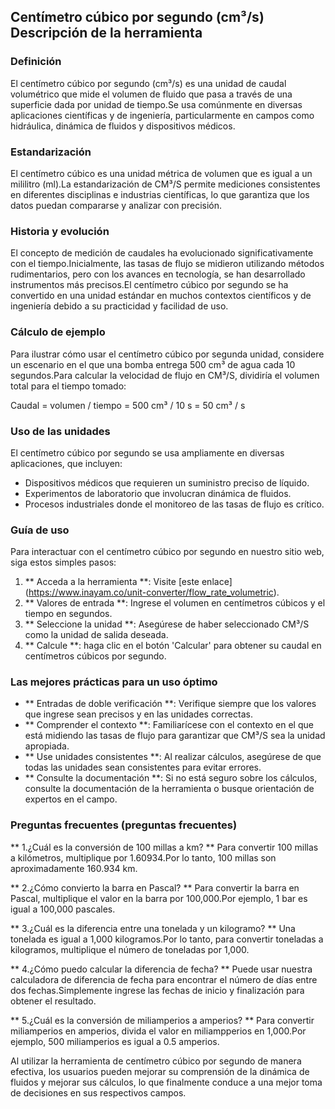 ## Centímetro cúbico por segundo (cm³/s) Descripción de la herramienta

### Definición
El centímetro cúbico por segundo (cm³/s) es una unidad de caudal volumétrico que mide el volumen de fluido que pasa a través de una superficie dada por unidad de tiempo.Se usa comúnmente en diversas aplicaciones científicas y de ingeniería, particularmente en campos como hidráulica, dinámica de fluidos y dispositivos médicos.

### Estandarización
El centímetro cúbico es una unidad métrica de volumen que es igual a un mililitro (ml).La estandarización de CM³/S permite mediciones consistentes en diferentes disciplinas e industrias científicas, lo que garantiza que los datos puedan compararse y analizar con precisión.

### Historia y evolución
El concepto de medición de caudales ha evolucionado significativamente con el tiempo.Inicialmente, las tasas de flujo se midieron utilizando métodos rudimentarios, pero con los avances en tecnología, se han desarrollado instrumentos más precisos.El centímetro cúbico por segundo se ha convertido en una unidad estándar en muchos contextos científicos y de ingeniería debido a su practicidad y facilidad de uso.

### Cálculo de ejemplo
Para ilustrar cómo usar el centímetro cúbico por segunda unidad, considere un escenario en el que una bomba entrega 500 cm³ de agua cada 10 segundos.Para calcular la velocidad de flujo en CM³/S, dividiría el volumen total para el tiempo tomado:

Caudal = volumen / tiempo = 500 cm³ / 10 s = 50 cm³ / s

### Uso de las unidades
El centímetro cúbico por segundo se usa ampliamente en diversas aplicaciones, que incluyen:
- Dispositivos médicos que requieren un suministro preciso de líquido.
- Experimentos de laboratorio que involucran dinámica de fluidos.
- Procesos industriales donde el monitoreo de las tasas de flujo es crítico.

### Guía de uso
Para interactuar con el centímetro cúbico por segundo en nuestro sitio web, siga estos simples pasos:
1. ** Acceda a la herramienta **: Visite [este enlace] (https://www.inayam.co/unit-converter/flow_rate_volumetric).
2. ** Valores de entrada **: Ingrese el volumen en centímetros cúbicos y el tiempo en segundos.
3. ** Seleccione la unidad **: Asegúrese de haber seleccionado CM³/S como la unidad de salida deseada.
4. ** Calcule **: haga clic en el botón 'Calcular' para obtener su caudal en centímetros cúbicos por segundo.

### Las mejores prácticas para un uso óptimo
- ** Entradas de doble verificación **: Verifique siempre que los valores que ingrese sean precisos y en las unidades correctas.
- ** Comprender el contexto **: Familiarícese con el contexto en el que está midiendo las tasas de flujo para garantizar que CM³/S sea la unidad apropiada.
- ** Use unidades consistentes **: Al realizar cálculos, asegúrese de que todas las unidades sean consistentes para evitar errores.
- ** Consulte la documentación **: Si no está seguro sobre los cálculos, consulte la documentación de la herramienta o busque orientación de expertos en el campo.

### Preguntas frecuentes (preguntas frecuentes)

** 1.¿Cuál es la conversión de 100 millas a km? **
Para convertir 100 millas a kilómetros, multiplique por 1.60934.Por lo tanto, 100 millas son aproximadamente 160.934 km.

** 2.¿Cómo convierto la barra en Pascal? **
Para convertir la barra en Pascal, multiplique el valor en la barra por 100,000.Por ejemplo, 1 bar es igual a 100,000 pascales.

** 3.¿Cuál es la diferencia entre una tonelada y un kilogramo? **
Una tonelada es igual a 1,000 kilogramos.Por lo tanto, para convertir toneladas a kilogramos, multiplique el número de toneladas por 1,000.

** 4.¿Cómo puedo calcular la diferencia de fecha? **
Puede usar nuestra calculadora de diferencia de fecha para encontrar el número de días entre dos fechas.Simplemente ingrese las fechas de inicio y finalización para obtener el resultado.

** 5.¿Cuál es la conversión de miliamperios a amperios? **
Para convertir miliamperios en amperios, divida el valor en miliampperios en 1,000.Por ejemplo, 500 miliamperios es igual a 0.5 amperios.

Al utilizar la herramienta de centímetro cúbico por segundo de manera efectiva, los usuarios pueden mejorar su comprensión de la dinámica de fluidos y mejorar sus cálculos, lo que finalmente conduce a una mejor toma de decisiones en sus respectivos campos.